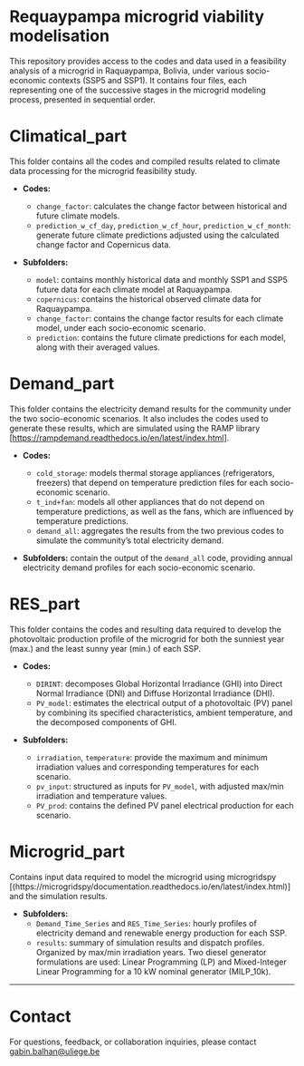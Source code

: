 # Requaypampa microgrid viability modelisation
This repository provides access to the codes and data used in a feasibility analysis of a microgrid in Raquaypampa, Bolivia, under various socio-economic contexts (SSP5 and SSP1). It contains four files, each representing one of the successive stages in the microgrid modeling process, presented in sequential order.

# Climatical_part
This folder contains all the codes and compiled results related to climate data processing for the microgrid feasibility study.

* **Codes:**
  - `change_factor`: calculates the change factor between historical and future climate models.
  - `prediction_w_cf_day`, `prediction_w_cf_hour`, `prediction_w_cf_month`: generate future climate predictions adjusted using the calculated change factor and Copernicus data.

* **Subfolders:**
  - `model`: contains monthly historical data and monthly SSP1 and SSP5 future data for each climate model at Raquaypampa.
  - `copernicus`: contains the historical observed climate data for Raquaypampa.
  - `change_factor`: contains the change factor results for each climate model, under each socio-economic scenario.
  - `prediction`: contains the future climate predictions for each model, along with their averaged values.

# Demand_part
This folder contains the electricity demand results for the community under the two socio-economic scenarios. It also includes the codes used to generate these results, which are simulated using the RAMP library [https://rampdemand.readthedocs.io/en/latest/index.html].

* **Codes:**
  - `cold_storage`: models thermal storage appliances (refrigerators, freezers) that depend on temperature prediction files for each socio-economic scenario.
  - `t_ind+fan`: models all other appliances that do not depend on temperature predictions, as well as the fans, which are influenced by temperature predictions.
  - `demand_all`: aggregates the results from the two previous codes to simulate the community’s total electricity demand.

* **Subfolders:** contain the output of the `demand_all` code, providing annual electricity demand profiles for each socio-economic scenario.

# RES_part
This folder contains the codes and resulting data required to develop the photovoltaic production profile of the microgrid for both the sunniest year (max.) and the least sunny year (min.) of each SSP.

* **Codes:**
  - `DIRINT`: decomposes Global Horizontal Irradiance (GHI) into Direct Normal Irradiance (DNI) and Diffuse Horizontal Irradiance (DHI).
  - `PV_model`: estimates the electrical output of a photovoltaic (PV) panel by combining its specified characteristics, ambient temperature, and the decomposed components of GHI.

* **Subfolders:**
  - `irradiation`, `temperature`: provide the maximum and minimum irradiation values and corresponding temperatures for each scenario.
  - `pv_input`: structured as inputs for `PV_model`, with adjusted max/min irradiation and temperature values.
  - `PV_prod`: contains the defined PV panel electrical production for each scenario.

# Microgrid_part
Contains input data required to model the microgrid using microgridspy [(https://microgridspy/documentation.readthedocs.io/en/latest/index.html)] and the simulation results.

* **Subfolders:**
  - `Demand_Time_Series` and `RES_Time_Series`: hourly profiles of electricity demand and renewable energy production for each SSP.
  - `results`: summary of simulation results and dispatch profiles. Organized by max/min irradiation years. Two diesel generator formulations are used: Linear Programming (LP) and Mixed-Integer Linear Programming for a 10 kW nominal generator (MILP_10k).

---
# Contact

For questions, feedback, or collaboration inquiries, please contact gabin.balhan@uliege.be
